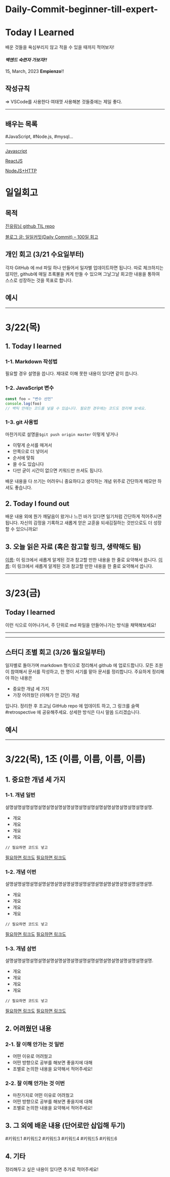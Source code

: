 # Daily-Commit-beginner-till-expert-
# Today I Learned 

배운 것들을 욕심부리지 않고 적을 수 있을 때까지 적어보자!
#### ***백엔드** 숙련자 가보자!!*

15, March, 2023 __Empienzo__!!


## 작성규칙

=> VSCode를 사용한다 여태껏 사용해본 것들중에는 제일 좋다.

---

## 배우는 목록

 #JavaScript, #Node.js, #mysql...

---

[Javascript](./FDS5주차/prepareForExam0425.md)

[ReactJS](./ReactJS/ReactJS.md)

[NodeJS+HTTP](./FDS9주차/Nodejs+Http.md)

# 일일회고

## 목적
[진유림님 github TIL repo](https://github.com/milooy/TIL)

[블로그 글: 일일커밋(Daily Commit) – 100일 회고](https://milooy.wordpress.com/2015/10/08/daily-commit/)

## 개인 회고 (3/21 수요일부터)
각자 GitHub 에 md 파일 하나 만들어서 일자별 업데이트하면 됩니다. 따로 체크하지는 않지만, github에 매일 초록불을 켜게 만들 수 있으며 그날그날 회고한 내용을 통하여 스스로 성장하는 것을 목표로 합니다.

## 예시
- - - -
# 3/22(목)

## 1. Today I learned

### 1-1. Markdown 작성법

필요할 경우 설명을 씁니다. 제대로 이해 못한 내용이 있다면 같이 씁니다. 

### 1-2. JavaScript 변수

```javascript
const foo = "변수 선언"
console.log(foo)
// 백틱 안에는 코드를 넣을 수 있습니다. 필요한 경우에는 코드도 정리해 보세요.
```

### 1-3. git 사용법

마찬가지로 설명을`$git push origin master` 이렇게 넣거나

* 이렇게 순서를 매겨서
* 안쪽으로 더 넣어서
* 순서에 맞춰
* 쓸 수도 있습니다
* 다만 굳이 시간이 없으면 키워드만 쓰셔도 됩니다.

배운 내용을 다 쓰기는 어려우니 중요하다고 생각하는 개념 위주로 간단하게 메모만 하셔도 좋습니다.

## 2. Today I found out

배운 내용 외에 뭔가 깨달음이 왔거나 느낀 바가 있다면 일기처럼 간단하게 적어주시면 됩니다. 자신의 감정을 기록하고 새롭게 얻은 교훈을 되새김질하는 것만으로도 더 성장할 수 있으니까요!

## 3. 오늘 읽은 자료 (혹은 참고할 링크, 생략해도 됨)
[이름](https://주소): 이 링크에서 새롭게 알게된 것과 참고할 만한 내용을 한 줄로 요약해서 씁니다.
[이름](https://주소): 이 링크에서 새롭게 알게된 것과 참고할 만한 내용을 한 줄로 요약해서 씁니다.

- - - -

# 3/23(금) 
## Today I learned
이런 식으로 이어나가서, 주 단위로 md 파일을 만들어나가는 방식을 채택해보세요!
- - - -

- - - -

## 스터디 조별 회고 (3/26 월요일부터)

일자별로 돌아가며 markdown 형식으로 정리해서 github 에 업로드합니다. 모든 조원이 참여해서 문서를 작성하고, 한 명이 서기를 맡아 문서를 정리합니다. 주요하게 정리해야 하는 내용은

* 중요한 개념 세 가지
* 가장 어려웠던 (이해가 안 갔던) 개념

입니다. 정리한 후 조교님 GitHub repo 에 업데이트 하고, 그 링크를 슬랙 #retrospective 에 공유해주세요. 상세한 방식은 다시 말씀 드리겠습니다.

## 예시
- - - -
# 3/22(목), 1조 (이름, 이름, 이름, 이름)
## 1. 중요한 개념 세 가지

### 1-1. 개념 일번

설명설명설명설명설명설명설명설명설명설명설명설명설명설명설명설명설명설명.

* 개요
* 개요
* 개요
* 개요

```
// 필요하면 코드도 넣고
```

[필요하면 링크도](https://)
[필요하면 링크도](https://)

### 1-2. 개념 이번

설명설명설명설명설명설명설명설명설명설명설명설명설명설명설명설명설명설명.

* 개요
* 개요
* 개요
* 개요

```
// 필요하면 코드도 넣고
```

[필요하면 링크도](https://)
[필요하면 링크도](https://)

### 1-3. 개념 삼번

설명설명설명설명설명설명설명설명설명설명설명설명설명설명설명설명설명설명.

* 개요
* 개요
* 개요
* 개요

```
// 필요하면 코드도 넣고
```

[필요하면 링크도](https://)
[필요하면 링크도](https://)

## 2. 어려웠던 내용

### 2-1. 잘 이해 안가는 것 일번

* 어떤 이유로 어려웠고
* 어떤 방향으로 공부를 해보면 좋을지에 대해
* 조별로 논의한 내용을 요약해서 적어주세요!

### 2-2. 잘 이해 안가는 것 이번

* 마찬가지로 어떤 이유로 어려웠고
* 어떤 방향으로 공부를 해보면 좋을지에 대해
* 조별로 논의한 내용을 요약해서 적어주세요!

## 3. 그 외에 배운 내용 (단어로만 삽입해 두기)

#키워드1 #키워드2 #키워드3 #키워드4 #키워드5 #키워드6

## 4. 기타
정리해두고 싶은 내용이 있다면 추가로 적어주세요!
